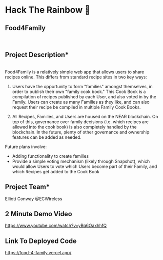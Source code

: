 # Hack The Rainbow :rainbow:

## Food4Family
<br> 

## Project Description*
<br>
Food4Family is a relatively simple web app that allows users to share recipes online. This differs from standard recipe sites in two key ways:

1. Users have the opportunity to form "families" amongst themselves, in order to publish their own "family cook book." This Cook Book is a compilation of recipes published by each User, and also voted in by the Family. Users can create as many Families as they like, and can also request their recipe be compiled in multiple Family Cook Books.

2. All Recipes, Families, and Users are housed on the NEAR blockchain. On top of this, governance over family decisions (i.e. which recipes are allowed into the cook book) is also completely handled by the blockchain. In the future, plenty of other governance and ownership features can be added as needed.

Future plans involve:
   - Adding functionality to create families
   - Provide a simple voting mechanism (likely through Snapshot), which would allow Users to vote which Users become part of their Family, and which Recipes get added to the Cook Book

## Project Team*
Elliott Conway @ECWireless
<br>


## 2 Minute Demo Video
https://www.youtube.com/watch?v=yBq6OaxhhfQ


## Link To Deployed Code
https://food-4-family.vercel.app/
